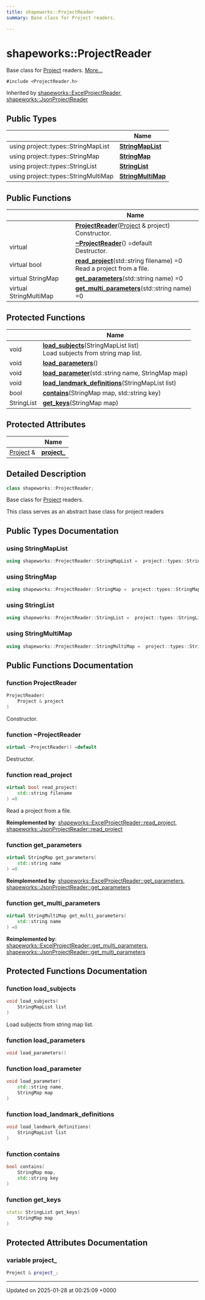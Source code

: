 ```yaml
---
title: shapeworks::ProjectReader
summary: Base class for Project readers. 

---
```


# shapeworks::ProjectReader



Base class for [Project](../Classes/classshapeworks_1_1Project.md) readers.  [More...](#detailed-description)


`#include <ProjectReader.h>`

Inherited by [shapeworks::ExcelProjectReader](../Classes/classshapeworks_1_1ExcelProjectReader.md), [shapeworks::JsonProjectReader](../Classes/classshapeworks_1_1JsonProjectReader.md)

## Public Types

|                | Name           |
| -------------- | -------------- |
| using project::types::StringMapList | **[StringMapList](../Classes/classshapeworks_1_1ProjectReader.md#using-stringmaplist)**  |
| using project::types::StringMap | **[StringMap](../Classes/classshapeworks_1_1ProjectReader.md#using-stringmap)**  |
| using project::types::StringList | **[StringList](../Classes/classshapeworks_1_1ProjectReader.md#using-stringlist)**  |
| using project::types::StringMultiMap | **[StringMultiMap](../Classes/classshapeworks_1_1ProjectReader.md#using-stringmultimap)**  |

## Public Functions

|                | Name           |
| -------------- | -------------- |
| | **[ProjectReader](../Classes/classshapeworks_1_1ProjectReader.md#function-projectreader)**([Project](../Classes/classshapeworks_1_1Project.md) & project)<br>Constructor.  |
| virtual | **[~ProjectReader](../Classes/classshapeworks_1_1ProjectReader.md#function-~projectreader)**() =default<br>Destructor.  |
| virtual bool | **[read_project](../Classes/classshapeworks_1_1ProjectReader.md#function-read-project)**(std::string filename) =0<br>Read a project from a file.  |
| virtual StringMap | **[get_parameters](../Classes/classshapeworks_1_1ProjectReader.md#function-get-parameters)**(std::string name) =0 |
| virtual StringMultiMap | **[get_multi_parameters](../Classes/classshapeworks_1_1ProjectReader.md#function-get-multi-parameters)**(std::string name) =0 |

## Protected Functions

|                | Name           |
| -------------- | -------------- |
| void | **[load_subjects](../Classes/classshapeworks_1_1ProjectReader.md#function-load-subjects)**(StringMapList list)<br>Load subjects from string map list.  |
| void | **[load_parameters](../Classes/classshapeworks_1_1ProjectReader.md#function-load-parameters)**() |
| void | **[load_parameter](../Classes/classshapeworks_1_1ProjectReader.md#function-load-parameter)**(std::string name, StringMap map) |
| void | **[load_landmark_definitions](../Classes/classshapeworks_1_1ProjectReader.md#function-load-landmark-definitions)**(StringMapList list) |
| bool | **[contains](../Classes/classshapeworks_1_1ProjectReader.md#function-contains)**(StringMap map, std::string key) |
| StringList | **[get_keys](../Classes/classshapeworks_1_1ProjectReader.md#function-get-keys)**(StringMap map) |

## Protected Attributes

|                | Name           |
| -------------- | -------------- |
| [Project](../Classes/classshapeworks_1_1Project.md) & | **[project_](../Classes/classshapeworks_1_1ProjectReader.md#variable-project-)**  |

## Detailed Description

```cpp
class shapeworks::ProjectReader;
```

Base class for [Project](../Classes/classshapeworks_1_1Project.md) readers. 

This class serves as an abstract base class for project readers 

## Public Types Documentation

### using StringMapList

```cpp
using shapeworks::ProjectReader::StringMapList =  project::types::StringMapList;
```


### using StringMap

```cpp
using shapeworks::ProjectReader::StringMap =  project::types::StringMap;
```


### using StringList

```cpp
using shapeworks::ProjectReader::StringList =  project::types::StringList;
```


### using StringMultiMap

```cpp
using shapeworks::ProjectReader::StringMultiMap =  project::types::StringMultiMap;
```


## Public Functions Documentation

### function ProjectReader

```cpp
ProjectReader(
    Project & project
)
```

Constructor. 

### function ~ProjectReader

```cpp
virtual ~ProjectReader() =default
```

Destructor. 

### function read_project

```cpp
virtual bool read_project(
    std::string filename
) =0
```

Read a project from a file. 

**Reimplemented by**: [shapeworks::ExcelProjectReader::read_project](../Classes/classshapeworks_1_1ExcelProjectReader.md#function-read-project), [shapeworks::JsonProjectReader::read_project](../Classes/classshapeworks_1_1JsonProjectReader.md#function-read-project)


### function get_parameters

```cpp
virtual StringMap get_parameters(
    std::string name
) =0
```


**Reimplemented by**: [shapeworks::ExcelProjectReader::get_parameters](../Classes/classshapeworks_1_1ExcelProjectReader.md#function-get-parameters), [shapeworks::JsonProjectReader::get_parameters](../Classes/classshapeworks_1_1JsonProjectReader.md#function-get-parameters)


### function get_multi_parameters

```cpp
virtual StringMultiMap get_multi_parameters(
    std::string name
) =0
```


**Reimplemented by**: [shapeworks::ExcelProjectReader::get_multi_parameters](../Classes/classshapeworks_1_1ExcelProjectReader.md#function-get-multi-parameters), [shapeworks::JsonProjectReader::get_multi_parameters](../Classes/classshapeworks_1_1JsonProjectReader.md#function-get-multi-parameters)


## Protected Functions Documentation

### function load_subjects

```cpp
void load_subjects(
    StringMapList list
)
```

Load subjects from string map list. 

### function load_parameters

```cpp
void load_parameters()
```


### function load_parameter

```cpp
void load_parameter(
    std::string name,
    StringMap map
)
```


### function load_landmark_definitions

```cpp
void load_landmark_definitions(
    StringMapList list
)
```


### function contains

```cpp
bool contains(
    StringMap map,
    std::string key
)
```


### function get_keys

```cpp
static StringList get_keys(
    StringMap map
)
```


## Protected Attributes Documentation

### variable project_

```cpp
Project & project_;
```


-------------------------------

Updated on 2025-01-28 at 00:25:09 +0000